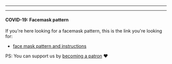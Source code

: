 - - -
- - -

#### COVID-19: Facemask pattern

If you're here looking for a facemask pattern, this is the link you're looking for:

 - [face mask pattern and instructions](/blog/facemask-frenzy)

PS: You can support us by [becoming a patron](/patrons/join)  ❤️
